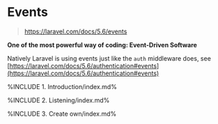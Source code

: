 # Events

> https://laravel.com/docs/5.6/events

**One of the most powerful way of coding: Event-Driven Software**

Natively Laravel is using events just like the `auth` middleware does, see [https://laravel.com/docs/5.6/authentication#events](https://laravel.com/docs/5.6/authentication#events)

<!-- concat-md::toc -->

%INCLUDE 1. Introduction/index.md%

%INCLUDE 2. Listening/index.md%

%INCLUDE 3. Create own/index.md%
